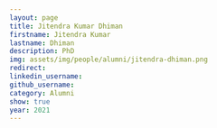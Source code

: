 ```yaml
---
layout: page
title: Jitendra Kumar Dhiman
firstname: Jitendra Kumar
lastname: Dhiman
description: PhD 
img: assets/img/people/alumni/jitendra-dhiman.png
redirect: 
linkedin_username: 
github_username:
category: Alumni
show: true
year: 2021
---
```


